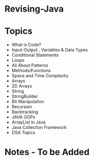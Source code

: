 # Revising-Java

# Topics
- What is Code?
- Input-Output , Variables & Data Types
- Conditional Statements
- Loops
- All About Patterns
- Methods/Functions
- Space and Time Complexity
- Arrays
- 2D Arrays
- String
- StringBuilder
- Bit Manipulation
- Recursion
- Backtracking
- JAVA OOPs
- ArrayList in Java
- Java Collection Framework
- DSA Topics


# Notes - To be Added

